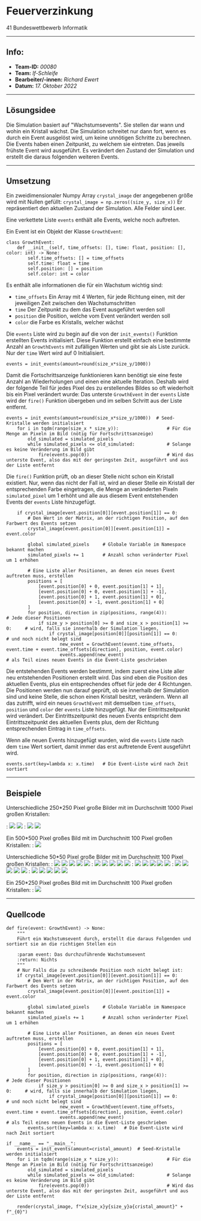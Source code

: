 # Feuerverzinkung
41 Bundeswettbewerb Informatik

---
## Info:
- __Team-ID:__ *00080* 
- __Team:__ *If-Schleife*
- __Bearbeiter/-innen:__ *Richard Ewert*
- __Datum:__ *17. Oktober 2022*

---
## Lösungsidee
Die Simulation basiert auf "Wachstumsevents". 
Sie stellen dar wann und wohin ein Kristall wächst.
Die Simulation schreitet nur dann fort, wenn es durch ein Event ausgelöst wird,
um keine unnötigen Schritte zu berechnen.
Die Events haben einen Zeitpunkt, zu welchem sie eintreten.
Das jeweils frühste Event wird ausgeführt.
Es verändert den Zustand der Simulation und
erstellt die daraus folgenden weiteren Events.

---
## Umsetzung
Ein zweidimensionaler Numpy Array `crystal_image` der angegebenen größe wird mit Nullen gefüllt:
```crystal_image = np.zeros((size_y, size_x))```
Er repräsentiert den aktuellen Zustand der Simulation. Alle Felder sind Leer.

Eine verkettete Liste `events` enthält alle Events, welche noch auftreten.

Ein Event ist ein Objekt der Klasse `GrowthEvent`:
```
class GrowthEvent:
    def __init__(self, time_offsets: [], time: float, position: [], color: int) -> None:
        self.time_offsets: [] = time_offsets
        self.time: float = time
        self.position: [] = position
        self.color: int = color
```
Es enthält alle informationen die für ein Wachstum wichtig sind:
- `time_offsets` Ein Array mit 4 Werten, für jede Richtung einen, mit der jeweiligen Zeit zwischen den Wachstumschritten
- `time` Der Zeitpunkt zu dem das Event ausgeführt werden soll
- `position` die Position, welche vom Event verändert werden soll
- `color` die Farbe es Kristalls, welcher wächst

Die `events` Liste wird zu begin auf die von der `init_events()` Funktion erstellten Events initialisiert.
Diese Funktion erstellt einfach eine bestimmte Anzahl an `GrowthEvents` mit zufälligen Werten und gibt sie als Liste zurück. 
Nur der `time` Wert wird auf 0 Initialisiert.

```events = init_events(amount=round(size_x*size_y/1000))```

Damit die Fortschrittsanzeige funktionieren kann benötigt sie eine feste Anzahl an Wiederholungen und einen eine
aktuelle Iteration. Deshalb wird der folgende Teil für jedes Pixel des zu erstellendes Bildes so oft wiederholt bis ein Pixel 
verändert wurde: Das unterste `GrowthEvent` in der `events` Liste wird der `fire()` Funktion übergeben und im selben Schritt
aus der Liste entfernt.

```
events = init_events(amount=round(size_x*size_y/1000))  # Seed-Kristalle werden initialsiert
    for i in tqdm(range(size_x * size_y)):                  # Für die Menge an Pixeln im Bild (nötig für Fortschrittsanzeige)
        old_simulated = simulated_pixels
        while simulated_pixels <= old_simulated:            # Solange es keine Veränderung im Bild gibt
            fire(events.pop(0))                             # Wird das unterste Event, also das mit der geringsten Zeit, ausgeführt und aus der Liste entfernt  
```

Die `fire()` Funktion prüft, ob an dieser Stelle nicht schon ein Kristall existiert.
Nur, wenn das nicht der Fall ist, wird an dieser Stelle ein Kristall der entsprechenden Farbe eingetragen,
die Menge an veränderten Pixeln `simulated_pixel` um 1 erhöht und alle aus diesem Event entstehenden Events der `events`
Liste hinzugefügt.
```
    if crystal_image[event.position[0]][event.position[1]] == 0:
        # Den Wert in der Matrix, an der richtigen Position, auf den Farbwert des Events setzen
        crystal_image[event.position[0]][event.position[1]] = event.color

        global simulated_pixels     # Globale Variable im Namespace bekannt machen
        simulated_pixels += 1       # Anzahl schon veränderter Pixel um 1 erhöhen

        # Eine Liste aller Positionen, an denen ein neues Event auftreten muss, erstellen
        positions = [
            [event.position[0] + 0, event.position[1] + 1],
            [event.position[0] + 0, event.position[1] + -1],
            [event.position[0] + 1, event.position[1] + 0],
            [event.position[0] + -1, event.position[1] + 0]
        ]
        for position, direction in zip(positions, range(4)):                # Jede dieser Positionen
            if size_y > position[0] >= 0 and size_x > position[1] >= 0:     # wird, falls sie innerhalb der Simulation liegen,
                if crystal_image[position[0]][position[1]] == 0:            # und noch nicht belegt sind
                    new_event = GrowthEvent(event.time_offsets, event.time + event.time_offsets[direction], position, event.color)
                    events.append(new_event)                                # als Teil eines neuen Events in die Event-Liste geschrieben
```
Die entstehenden Events werden bestimmt, indem zuerst eine Liste aller neu entstehenden Positionen erstellt wird.
Das sind eben die Position des aktuellen Events, plus ein entsprechendes offset für jede der 4 Richtungen.
Die Positionen werden nun darauf geprüft, ob sie innerhalb der Simulation sind und keine Stelle, die schon einen Kristall
besitzt, verändern. Wenn all das zutrifft, wird ein neues `GrowthEvent` mit demselben `time_offsets`, `position` und `color`
der `events` Liste hinzugefügt.
Nur der Eintrittszeitpunkt wird verändert. Der Eintrittszeitpunkt des neuen Events entspricht dem Eintrittszeitpunkt 
des aktuellen Events plus, dem der Richtung entsprechenden Eintrag in `time_offsets`.

Wenn alle neuen Events hinzugefügt wurden, wird die `events` Liste nach dem `time` Wert sortiert, 
damit immer das erst auftretende Event ausgeführt wird.

```
events.sort(key=lambda x: x.time)   # Die Event-Liste wird nach Zeit sortiert
```

---
## Beispiele
Unterschiedliche 250*250 Pixel große Bilder mit im Durchschnitt 1000 Pixel großen Kristallen:

: ![](x250y250a62_0.png) ![](x250y250a62_1.png)
: ![](x250y250a62_2.png) ![](x250y250a62_3.png)

Ein 500*500 Pixel großes Bild mit im Durchschnitt 100 Pixel großen Kristallen:
: ![](x500y500a2500_0.png) 

Unterschiedliche 50*50 Pixel große Bilder mit im Durchschnitt 100 Pixel großen Kristallen:
: ![](x50y50a25_0.png) ![](x50y50a25_1.png) ![](x50y50a25_2.png) ![](x50y50a25_3.png) ![](x50y50a25_4.png) 
: ![](x50y50a25_5.png) ![](x50y50a25_6.png) ![](x50y50a25_7.png) ![](x50y50a25_8.png) ![](x50y50a25_9.png) 
: ![](x50y50a25_10.png) ![](x50y50a25_11.png) ![](x50y50a25_12.png) ![](x50y50a25_13.png) ![](x50y50a25_14.png) 
: ![](x50y50a25_15.png) ![](x50y50a25_16.png) ![](x50y50a25_17.png) ![](x50y50a25_18.png) ![](x50y50a25_19.png) 
: ![](x50y50a25_20.png) ![](x50y50a25_21.png) ![](x50y50a25_22.png) ![](x50y50a25_23.png) ![](x50y50a25_24.png) 

Ein 250*250 Pixel großes Bild mit im Durchschnitt 100 Pixel großen Kristallen:
: ![](x250y250a625_0.png) 

---
## Quellcode

```
def fire(event: GrowthEvent) -> None:
    """
    Führt ein Wachstumsevent durch, erstellt die daraus Folgenden und sortiert sie an die richtigen Stellen ein

    :param event: Das durchzuführende Wachstumsevent
    :return: Nichts
    """
    # Nur Falls die zu schreibende Position noch nicht belegt ist:
    if crystal_image[event.position[0]][event.position[1]] == 0:
        # Den Wert in der Matrix, an der richtigen Position, auf den Farbwert des Events setzen
        crystal_image[event.position[0]][event.position[1]] = event.color

        global simulated_pixels     # Globale Variable im Namespace bekannt machen
        simulated_pixels += 1       # Anzahl schon veränderter Pixel um 1 erhöhen

        # Eine Liste aller Positionen, an denen ein neues Event auftreten muss, erstellen
        positions = [
            [event.position[0] + 0, event.position[1] + 1],
            [event.position[0] + 0, event.position[1] + -1],
            [event.position[0] + 1, event.position[1] + 0],
            [event.position[0] + -1, event.position[1] + 0]
        ]
        for position, direction in zip(positions, range(4)):                # Jede dieser Positionen
            if size_y > position[0] >= 0 and size_x > position[1] >= 0:     # wird, falls sie innerhalb der Simulation liegen,
                if crystal_image[position[0]][position[1]] == 0:            # und noch nicht belegt sind
                    new_event = GrowthEvent(event.time_offsets, event.time + event.time_offsets[direction], position, event.color)
                    events.append(new_event)                                # als Teil eines neuen Events in die Event-Liste geschrieben
        events.sort(key=lambda x: x.time)   # Die Event-Liste wird nach Zeit sortiert
```

```
if __name__ == "__main__":
    events = init_events(amount=cristal_amount)  # Seed-Kristalle werden initialsiert
    for i in tqdm(range(size_x * size_y)):                  # Für die Menge an Pixeln im Bild (nötig für Fortschrittsanzeige)
        old_simulated = simulated_pixels
        while simulated_pixels <= old_simulated:            # Solange es keine Veränderung im Bild gibt
            fire(events.pop(0))                             # Wird das unterste Event, also das mit der geringsten Zeit, ausgeführt und aus der Liste entfernt

    render(crystal_image, f"x{size_x}y{size_y}a{cristal_amount}" + f"_{0}")
```